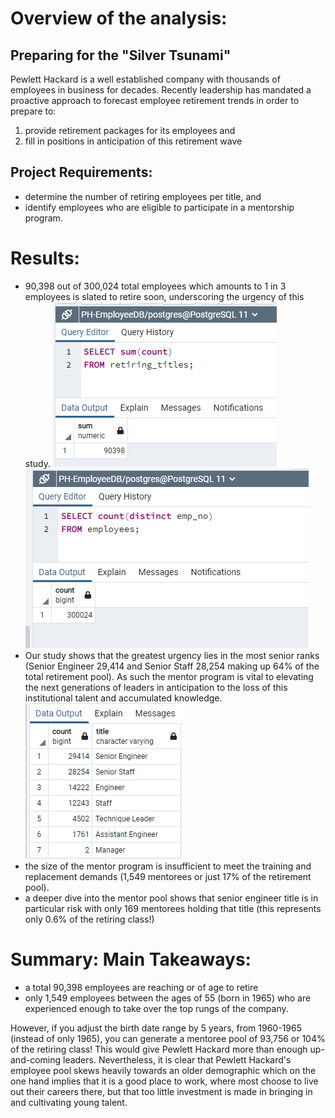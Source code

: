 # Overview of the analysis: 
## Preparing for the "Silver Tsunami"

Pewlett Hackard is a well established company with thousands of employees in business for decades.  Recently leadership has mandated a proactive approach to forecast employee retirement trends in order to prepare to:
1.  provide retirement packages for its employees and
2.  fill in positions in anticipation of this retirement wave

## Project Requirements:
 * determine the number of retiring employees per title, and 
 * identify employees who are eligible to participate in a mentorship program. 

# Results: 
* 90,398 out of 300,024 total employees which amounts to 1 in 3 employees is slated to retire soon, underscoring the urgency of this study.
![retiring_count](https://github.com/cortesh/Pewlett-Hackard-Analysis/blob/main/Analysis%20Projects%20Folder/Pewlett-Hackard%20Analysis%20Folder/retiring_count.PNG)
![total_count](https://github.com/cortesh/Pewlett-Hackard-Analysis/blob/main/Analysis%20Projects%20Folder/Pewlett-Hackard%20Analysis%20Folder/total_count.PNG)
* Our study shows that the greatest urgency lies in the most senior ranks (Senior Engineer 29,414 and Senior Staff 28,254 making up 64% of the total retirement pool).  As such the mentor program is vital to elevating the next generations of leaders in anticipation to the loss of this institutional talent and accumulated knowledge.
![unique_titles_groupby](https://github.com/cortesh/Pewlett-Hackard-Analysis/blob/main/Analysis%20Projects%20Folder/Pewlett-Hackard%20Analysis%20Folder/unique_titles_groupby.PNG)
* the size of the mentor program is insufficient to meet the training and replacement demands (1,549 mentorees or just 17% of the retirement pool).
* a deeper dive into the mentor pool shows that senior engineer title is in particular risk with only 169 mentorees holding that title (this represents only 0.6% of the retiring class!)

# Summary: Main Takeaways:

* a total 90,398 employees are reaching or of age to retire
* only 1,549 employees between the ages of 55 (born in 1965) who are experienced enough to take over the top rungs of the company.

However, if you adjust the birth date range by 5 years, from 1960-1965 (instead of only 1965), you can generate a mentoree pool of 93,756 or 104% of the retiring class!  This would give Pewlett Hackard more than enough up-and-coming leaders.  Nevertheless, it is clear that Pewlett Hackard's employee pool skews heavily towards an older demographic which on the one hand implies that it is a good place to work, where most choose to live out their careers there, but that too little investment is made in bringing in and cultivating young talent.
